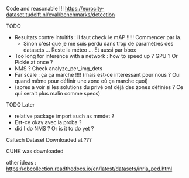 

Code and reasonable !!! https://eurocity-dataset.tudelft.nl/eval/benchmarks/detection


TODO
- Resultats contre intuitifs : il faut check le mAP !!!!! Commencer par la.
  - Sinon c'est que je me suis perdu dans trop de paramètres des datasets ... Reste la méteo ... Et aussi par bbox
- Too long for inference with a network : how to speed up ? GPU ? Or Pickle at once ?
- NMS ? Check analyze_per_img_dets
- Far scale : ça ça marche !!!! (mais est-ce interessant pour nous ? Oui quand même pour définir une zone où ça marche quoi)
- (après a voir si les solutions du privé ont déjà des zones définies ? Ce qui serait plus malin comme specs)


TODO Later
- relative package import such as mmdet ?
- Est-ce okay avec la proba ?
- did I do NMS ? Or is it to do yet ?

Caltech Dataset
Downloaded at ???

CUHK was downloaded

other ideas : 
https://dbcollection.readthedocs.io/en/latest/datasets/inria_ped.html
